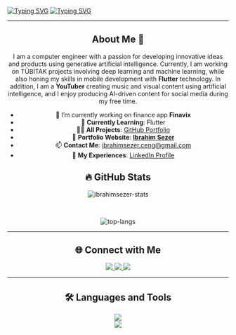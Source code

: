 <a href="https://git.io/typing-svg"><img src="https://readme-typing-svg.herokuapp.com?font=Fira+Code&weight=500&size=45&duration=2000&pause=10000&color=1DA5F0&center=true&vCenter=true&width=1100&height=100&lines=%C4%B0brahim+SEZER" alt="Typing SVG" /></a>
<a href="https://git.io/typing-svg"><img src="https://readme-typing-svg.herokuapp.com?font=Fira+Code&weight=500&size=25&duration=2000&pause=10000&color=1DA5F0&center=true&vCenter=true&width=1100&height=100&lines=A+passionate+Computer+Engineer+committed+to+Artificial+Intelligence" alt="Typing SVG" /></a>

---

<div align="center">

## About Me 🤔
I am a computer engineer with a passion for developing innovative ideas and products using generative artificial intelligence. Currently, I am working on TÜBİTAK projects involving deep learning and machine learning, while also honing my skills in mobile development with **Flutter** technology. In addition, I am a **YouTuber** creating music and visual content using artificial intelligence, and I enjoy producing AI-driven content for social media during my free time.

</div>
<div align="center">
  
- 🔭 I’m currently working on finance app **Finavix**
- 🌱 **Currently Learning**: Flutter  
- 👨‍💻 **All Projects**: [GitHub Portfolio](https://github.com/ibrahimsezer)  
- 🤵 **Portfolio Website**: [**Ibrahim Sezer**](https://ibrahimsezer.github.io)  
- 📫 **Contact Me**: ibrahimsezer.ceng@gmail.com  
- 📄 **My Experiences**: [LinkedIn Profile](https://www.linkedin.com/in/ibrahim-sezer/)  

## 🔥 GitHub Stats
<p align="center">
  <img src="https://github-readme-stats.vercel.app/api?username=ibrahimsezer&show_icons=true&locale=en&theme=radical" alt="ibrahimsezer-stats" />
</p><br>
<p align="center">
  <img src="https://github-readme-stats.vercel.app/api/top-langs?username=ibrahimsezer&show_icons=true&theme=radical&locale=en&layout=compact" alt="top-langs" />
</p>

</div>

---

<div align="center">
  
## 🌐 Connect with Me

  <a href="mailto:ibrahimsezer.ceng@gmail.com">
    <img src="https://img.shields.io/badge/Gmail-333333?style=for-the-badge&logo=gmail&logoColor=red" />
  </a>
  <a href="https://linkedin.com/in/ibrahim-sezer" target="_blank">
    <img src="https://img.shields.io/badge/LinkedIn-0077B5?style=for-the-badge&logo=linkedin&logoColor=white" />
  </a>
  <a href="https://ibrahimsezer.github.io" target="_blank">
    <img src="https://img.shields.io/badge/Portfolio-FF5722?style=for-the-badge&logo=todoist&logoColor=white" />
  </a>

</div>

---

<div align="center">
  
## 🛠️ Languages and Tools
  
   <img src="https://skillicons.dev/icons?i=flutter,dart,cs,dotnet,python,firebase,nodejs" /><br>
   <img src="https://skillicons.dev/icons?i=vscode,github,androidstudio,git,postman" /><br>

  
</div>
